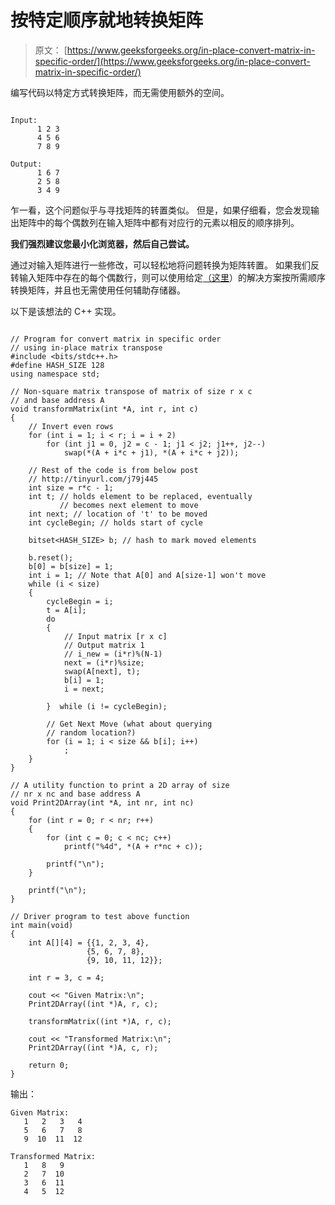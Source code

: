 # 按特定顺序就地转换矩阵

> 原文： [https://www.geeksforgeeks.org/in-place-convert-matrix-in-specific-order/](https://www.geeksforgeeks.org/in-place-convert-matrix-in-specific-order/)

编写代码以特定方式转换矩阵，而无需使用额外的空间。

```

Input:
      1 2 3
      4 5 6
      7 8 9

Output:
      1 6 7
      2 5 8
      3 4 9

```

乍一看，这个问题似乎与寻找矩阵的转置类似。 但是，如果仔细看，您会发现输出矩阵中的每个偶数列在输入矩阵中都有对应行的元素以相反的顺序排列。

 **我们强烈建议您最小化浏览器，然后自己尝试。** 

通过对输入矩阵进行一些修改，可以轻松地将问题转换为矩阵转置。 如果我们反转输入矩阵中存在的每个偶数行，则可以使用给定[（这里](https://www.geeksforgeeks.org/inplace-m-x-n-size-matrix-transpose/)）的解决方案按所需顺序转换矩阵，并且也无需使用任何辅助存储器。

以下是该想法的 C++ 实现。

```

// Program for convert matrix in specific order 
// using in-place matrix transpose 
#include <bits/stdc++.h> 
#define HASH_SIZE 128 
using namespace std; 

// Non-square matrix transpose of matrix of size r x c 
// and base address A 
void transformMatrix(int *A, int r, int c) 
{ 
    // Invert even rows 
    for (int i = 1; i < r; i = i + 2) 
        for (int j1 = 0, j2 = c - 1; j1 < j2; j1++, j2--) 
            swap(*(A + i*c + j1), *(A + i*c + j2)); 

    // Rest of the code is from below post 
    // http://tinyurl.com/j79j445 
    int size = r*c - 1; 
    int t; // holds element to be replaced, eventually 
           // becomes next element to move 
    int next; // location of 't' to be moved 
    int cycleBegin; // holds start of cycle 

    bitset<HASH_SIZE> b; // hash to mark moved elements 

    b.reset(); 
    b[0] = b[size] = 1; 
    int i = 1; // Note that A[0] and A[size-1] won't move 
    while (i < size) 
    { 
        cycleBegin = i; 
        t = A[i]; 
        do
        { 
            // Input matrix [r x c] 
            // Output matrix 1 
            // i_new = (i*r)%(N-1) 
            next = (i*r)%size; 
            swap(A[next], t); 
            b[i] = 1; 
            i = next; 

        }  while (i != cycleBegin); 

        // Get Next Move (what about querying 
        // random location?) 
        for (i = 1; i < size && b[i]; i++) 
            ; 
    } 
} 

// A utility function to print a 2D array of size 
// nr x nc and base address A 
void Print2DArray(int *A, int nr, int nc) 
{ 
    for (int r = 0; r < nr; r++) 
    { 
        for (int c = 0; c < nc; c++) 
            printf("%4d", *(A + r*nc + c)); 

        printf("\n"); 
    } 

    printf("\n"); 
} 

// Driver program to test above function 
int main(void) 
{ 
    int A[][4] = {{1, 2, 3, 4}, 
                 {5, 6, 7, 8}, 
                 {9, 10, 11, 12}}; 

    int r = 3, c = 4; 

    cout << "Given Matrix:\n"; 
    Print2DArray((int *)A, r, c); 

    transformMatrix((int *)A, r, c); 

    cout << "Transformed Matrix:\n"; 
    Print2DArray((int *)A, c, r); 

    return 0; 
} 

```

输出：

```
Given Matrix:
   1   2   3   4
   5   6   7   8
   9  10  11  12

Transformed Matrix:
   1   8   9
   2   7  10
   3   6  11
   4   5  12

```

